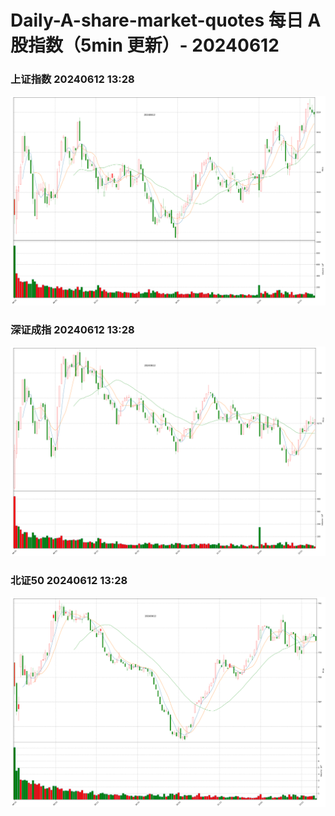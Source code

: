 
# Daily-A-share-market-quotes 每日 A 股指数（5min 更新）- 20240612

### 上证指数 20240612 13:28
![](./fig/2024/6/20240612-sh000001.png)

### 深证成指 20240612 13:28
![](./fig/2024/6/20240612-sz399001.png)

### 北证50 20240612 13:28
![](./fig/2024/6/20240612-bj899050.png)
